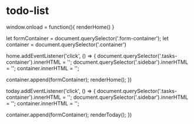 # todo-list


window.onload = function(){
  renderHome()
}

let formContainer = document.querySelector('.form-container');
let container = document.querySelector('.container')

home.addEventListener('click', () => {
  document.querySelector('.tasks-container').innerHTML = '';
  document.querySelector('.sidebar').innerHTML = '';
  container.innerHTML = '';

  container.append(formContainer);
  renderHome();
})

today.addEventListener('click', () => {
  document.querySelector('.tasks-container').innerHTML = '';
  document.querySelector('.sidebar').innerHTML = '';
  container.innerHTML = '';

  container.append(formContainer);
  renderToday();
})




